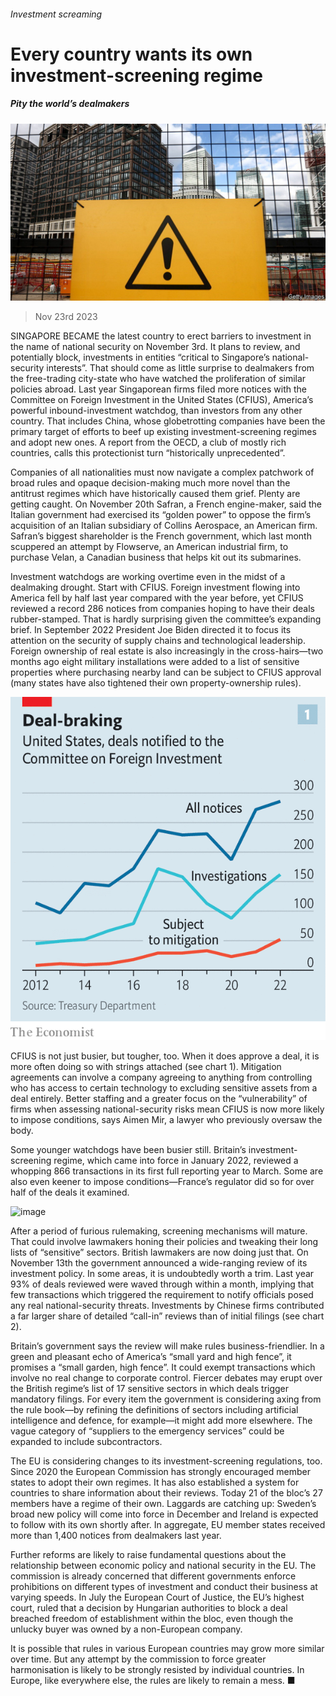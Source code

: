 ###### Investment screaming

# Every country wants its own investment-screening regime 

##### Pity the world’s dealmakers 

![image](images/20231125_WBP506.jpg) 

> Nov 23rd 2023 

SINGAPORE BECAME the latest country to erect barriers to investment in the name of national security on November 3rd. It plans to review, and potentially block, investments in entities “critical to Singapore’s national-security interests”. That should come as little surprise to dealmakers from the free-trading city-state who have watched the proliferation of similar policies abroad. Last year Singaporean firms filed more notices with the Committee on Foreign Investment in the United States (CFIUS), America’s powerful inbound-investment watchdog, than investors from any other country. That includes China, whose globetrotting companies have been the primary target of efforts to beef up existing investment-screening regimes and adopt new ones. A report from the OECD, a club of mostly rich countries, calls this protectionist turn “historically unprecedented”.

Companies of all nationalities must now navigate a complex patchwork of broad rules and opaque decision-making much more novel than the antitrust regimes which have historically caused them grief. Plenty are getting caught. On November 20th Safran, a French engine-maker, said the Italian government had exercised its “golden power” to oppose the firm’s acquisition of an Italian subsidiary of Collins Aerospace, an American firm. Safran’s biggest shareholder is the French government, which last month scuppered an attempt by Flowserve, an American industrial firm, to purchase Velan, a Canadian business that helps kit out its submarines. 

Investment watchdogs are working overtime even in the midst of a dealmaking drought. Start with CFIUS. Foreign investment flowing into America fell by half last year compared with the year before, yet CFIUS reviewed a record 286 notices from companies hoping to have their deals rubber-stamped. That is hardly surprising given the committee’s expanding brief. In September 2022 President Joe Biden directed it to focus its attention on the security of supply chains and technological leadership. Foreign ownership of real estate is also increasingly in the cross-hairs—two months ago eight military installations were added to a list of sensitive properties where purchasing nearby land can be subject to CFIUS approval (many states have also tightened their own property-ownership rules).

![image](images/20231125_WBC504.png) 


CFIUS is not just busier, but tougher, too. When it does approve a deal, it is more often doing so with strings attached (see chart 1). Mitigation agreements can involve a company agreeing to anything from controlling who has access to certain technology to excluding sensitive assets from a deal entirely. Better staffing and a greater focus on the “vulnerability” of firms when assessing national-security risks mean CFIUS is now more likely to impose conditions, says Aimen Mir, a lawyer who previously oversaw the body. 

Some younger watchdogs have been busier still. Britain’s investment-screening regime, which came into force in January 2022, reviewed a whopping 866 transactions in its first full reporting year to March. Some are also even keener to impose conditions—France’s regulator did so for over half of the deals it examined. 

![image](images/20231125_WBC505.png) 


After a period of furious rulemaking, screening mechanisms will mature. That could involve lawmakers honing their policies and tweaking their long lists of “sensitive” sectors. British lawmakers are now doing just that. On November 13th the government announced a wide-ranging review of its investment policy. In some areas, it is undoubtedly worth a trim. Last year 93% of deals reviewed were waved through within a month, implying that few transactions which triggered the requirement to notify officials posed any real national-security threats. Investments by Chinese firms contributed a far larger share of detailed “call-in” reviews than of initial filings (see chart 2).

Britain’s government says the review will make rules business-friendlier. In a green and pleasant echo of America’s “small yard and high fence”, it promises a “small garden, high fence”. It could exempt transactions which involve no real change to corporate control. Fiercer debates may erupt over the British regime’s list of 17 sensitive sectors in which deals trigger mandatory filings. For every item the government is considering axing from the rule book—by refining the definitions of sectors including artificial intelligence and defence, for example—it might add more elsewhere. The vague category of “suppliers to the emergency services” could be expanded to include subcontractors.

The EU is considering changes to its investment-screening regulations, too. Since 2020 the European Commission has strongly encouraged member states to adopt their own regimes. It has also established a system for countries to share information about their reviews. Today 21 of the bloc’s 27 members have a regime of their own. Laggards are catching up: Sweden’s broad new policy will come into force in December and Ireland is expected to follow with its own shortly after. In aggregate, EU member states received more than 1,400 notices from dealmakers last year.

Further reforms are likely to raise fundamental questions about the relationship between economic policy and national security in the EU. The commission is already concerned that different governments enforce prohibitions on different types of investment and conduct their business at varying speeds. In July the European Court of Justice, the EU’s highest court, ruled that a decision by Hungarian authorities to block a deal breached freedom of establishment within the bloc, even though the unlucky buyer was owned by a non-European company. 

It is possible that rules in various European countries may grow more similar over time. But any attempt by the commission to force greater harmonisation is likely to be strongly resisted by individual countries. In Europe, like everywhere else, the rules are likely to remain a mess. ■


